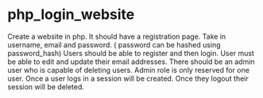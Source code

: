 # php_login_website

Create a website in php. 
It should have a registration page. 
Take in username, email and password. ( password can be hashed using password_hash) 
Users should be able to register and then login. User must be able to edit and update their email addresses. 
There should be an admin user who is capable of deleting users.  Admin role is only reserved for one user.
Once a user logs in a session will be created. Once they logout their session will be deleted.
